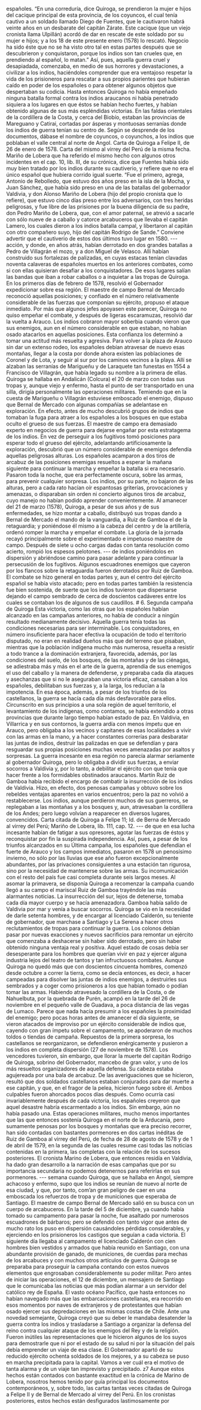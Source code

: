 españoles. “En una correduría, dice Quiroga, se prendieron la mujer e hijos del cacique principal de esta provincia, de los coyuncos, el cual tenía cautivo a un soldado llamado Diego de Fuentes, que le cautivaron habrá veinte años en un desbarate del capitán Zárate. Este cacique (que un viejo cronista llama Ulpillán) acordó de dar en rescate de este soldado por su mujer e hijos; y a los 18 de este presente enero (1578) lo rescató. Negocio ha sido éste que no se ha visto otro tal en estas partes después que se descubrieron y conquistaron, porque los indios son tan crueles que, en prendiendo al español, lo matan.” Así, pues, aquella guerra cruel y desapiadada, comenzaba, en medio de sus horrores y devastaciones, a civilizar a los indios, haciéndoles comprender que era ventajoso respetar la vida de los prisioneros para rescatar a sus propios parientes que hubieran caído en poder de los españoles o para obtener algunos objetos que despertaban su codicia. Hasta entonces Quiroga no había empeñado ninguna batalla formal contra los indios araucanos ni había penetrado siquiera a los lugares en que éstos se habían hecho fuertes, y habían obtenido algunas de sus más espléndidas victorias. En las faldas orientales de la cordillera de la Costa, y cerca del Biobío, estaban las provincias de Mareguano y Catirai, cortadas por ásperas y montuosas serranías donde los indios de guerra tenían su centro de. Según se desprende de los documentos, dábase el nombre de coyuncos, o coyunchos, a los indios que poblaban el valle central al norte de Angol. Carta de Quiroga a Felipe II, de 26 de enero de 1578. Carta del mismo al virrey del Perú de la misma fecha. Mariño de Lobera que ha referido el mismo hecho con algunos otros incidentes en el cap. 10, lib. III, de su crónica, dice que Fuentes había sido muy bien tratado por los indios durante su cautiverio, y refiere que no era el único español que hubiera corrido igual suerte. “Fue el primero, agrega, Antonio de Rebolledo, que estuvo dos años preso en la isla de la Mocha, y Juan Sánchez, que había sido preso en una de las batallas del gobernador Valdivia, y don Alonso Mariño de Lobera (hijo del propio cronista que lo refiere), que estuvo cinco días preso entre los adversarios, con tres heridas peligrosas, y fue libre de las prisiones por la buena diligencia de su padre, don Pedro Mariño de Lobera, que, con el amor paternal, se atrevió a sacarle con sólo nueve de a caballo y catorce arcabuceros que llevaba el capitán Lamero, los cuales dieron a los indios batalla campal, y libertaron al capitán con otro compañero suyo, hijo del capitán Rodrigo de Sande.” Conviene advertir que el cautiverio de estos dos últimos tuvo lugar en 1580. --- acción, y donde, en años atrás, habían derrotado en dos grandes batallas a Pedro de Villagrán el mozo, y a don Miguel de Velasco. Allí habían construido sus fortalezas de palizadas, en cuyas estacas tenían clavadas noventa calaveras de españoles muertos en los anteriores combates, como si con ellas quisieran desafiar a los conquistadores. De esos lugares salían las bandas que iban a robar caballos o a inquietar a las tropas de Quiroga. En los primeros días de febrero de 1578, resolvió el Gobernador expedicionar sobre esa región. El maestre de campo Bernal de Mercado reconoció aquellas posiciones; y confiado en el número relativamente considerable de las fuerzas que componían su ejército, propuso el ataque inmediato. Por más que algunos jefes apoyasen este parecer, Quiroga no quiso empeñar el combate, y después de ligeras escaramuzas, resolvió dar la vuelta a Arauco. Los indios cobraron mayor soberbia cuando vieron que sus enemigos, aun en el número considerable en que estaban, no habían osado atacarlos en aquellas posiciones. Esta confianza los determinó a tomar una actitud más resuelta y agresiva. Para volver a la plaza de Arauco sin dar un extenso rodeo, los españoles debían atravesar de nuevo esas montañas, llegar a la costa por donde ahora existen las poblaciones de Coronel y de Lota, y seguir al sur por los caminos vecinos a la playa. Allí se alzaban las serranías de Marigueñu y de Laraquete tan funestas en 1554 a Francisco de Villagrán, que había legado su nombre a la primera de ellas. Quiroga se hallaba en Andalicán (Colcura) el 20 de marzo con todas sus tropas y, aunque viejo y enfermo, hasta el punto de ser transportado en una silla, dirigía personalmente las operaciones militares. Temiendo que en la cuesta de Marigueñu o Villagrán estuviese emboscado el enemigo, dispuso que Bernal de Mercado con algunas compañías se adelantase en exploración. En efecto, antes de mucho descubrió grupos de indios que tomaban la fuga para atraer a los españoles a los bosques en que estaba oculto el grueso de sus fuerzas. El maestre de campo era demasiado experto en negocios de guerra para dejarse engañar por esta estratagema de los indios. En vez de perseguir a los fugitivos tomó posiciones para esperar todo el grueso del ejército, adelantando artificiosamente la exploración, descubrió que un número considerable de enemigos defendía aquellas peligrosas alturas. Los españoles acamparon a dos tiros de arcabuz de las posiciones enemigas resueltos a esperar la mañana siguiente para continuar la marcha y empeñar la batalla si era necesario. Pasaron toda la noche, que era perfectamente oscura, sobre las armas, para prevenir cualquier sorpresa. Los indios, por su parte, no bajaron de las alturas, pero a cada rato hacían oír espantosas griterías, provocaciones y amenazas, o disparaban sin orden ni concierto algunos tiros de arcabuz, cuyo manejo no habían podido aprender convenientemente. Al amanecer del 21 de marzo (1578), Quiroga, a pesar de sus años y de sus enfermedades, se hizo montar a caballo, distribuyó sus tropas dando a Bernal de Mercado el mando de la vanguardia, a Ruiz de Gamboa el de la retaguardia; y poniéndose él mismo a la cabeza del centro y de la artillería, ordenó romper la marcha y empeñar el combate. La gloria de la jornada recayó principalmente sobre el experimentado e impetuoso maestre de campo. Después de siete u ocho cargas dadas con tanta resolución como acierto, rompió los espesos pelotones. --- de indios poniéndolos en dispersión y abriéndose camino para pasar adelante y para continuar la persecusión de los fugitivos. Algunos escuadrones enemigos que cayeron por los flancos sobre la retaguardia fueron derrotados por Ruiz de Gamboa. El combate se hizo general en todas partes y, aun el centro del ejército español se había visto atacado; pero en todas partes también la resistencia fue bien sostenida, de suerte que los indios tuvieron que dispersarse dejando el campo sembrado de cerca de doscientos cadáveres entre los cuales se contaban los de algunos de sus caudillos. # 6. Segunda campaña de Quiroga Esta victoria, como las otras que los españoles habían alcanzado en las campañas anteriores, no había de conducir a ningún resultado medianamente decisivo. Aquella guerra tenía todas las condiciones necesarias para ser interminable. Los conquistadores, en número insuficiente para hacer efectiva la ocupación de todo el territorio disputado, no eran en realidad dueños más que del terreno que pisaban, mientras que la población indígena mucho más numerosa, resuelta a resistir a todo trance a la dominación extranjera, favorecida, además, por las condiciones del suelo, de los bosques, de las montañas y de las ciénagas, se adiestraba más y más en el arte de la guerra, aprendía de sus enemigos el uso del caballo y la manera de defenderse, y preparaba cada día ataques y asechanzas que si no le aseguraban una victoria eficaz, cansaban a los españoles, debilitaban sus fuerzas y, a la larga, los reducían a la impotencia. En esa época, además, a pesar de los triunfos de los castellanos, la guerra se hacía cada día más desfavorable para ellos. Circunscrito en sus principios a una sola región de aquel territorio, el levantamiento de los indígenas, como contamos, se había extendido a otras provincias que durante largo tiempo habían estado de paz. En Valdivia, en Villarrica y en sus contornos, la guerra ardía con menos ímpetu que en Arauco, pero obligaba a los vecinos y capitanes de esas localidades a vivir con las armas en la mano, y a hacer constantes correrías para desbaratar las juntas de indios, destruir las palizadas en que se defendían y para resguardar sus propias posiciones muchas veces amenazadas por asaltos y sorpresas. La guerra incesante en esa región no parecía alarmar seriamente al gobernador Quiroga, pero lo obligaba a dividir sus fuerzas, a enviar socorros a Valdivia y, por lo tanto, a debilitar el ejército con que tenía que hacer frente a los formidables obstinados araucanos. Martín Ruiz de Gamboa había recibido el encargo de combatir la insurrección de los indios de Valdivia. Hizo, en efecto, dos penosas campañas y obtuvo sobre los rebeldes ventajas aparentes en varios encuentros; pero la paz no volvió a restablecerse. Los indios, aunque perdieron muchos de sus guerreros, se replegaban a las montañas y a los bosques y, aun, atravesaban la cordillera de los Andes; pero luego volvían a reaparecer en diversos lugares, convencidos. Carta citada de Quiroga a Felipe 11; Id. de Berna de Mercado al virrey del Perú; Mariño de Lobera, lib. 111, cap. 12. --- de que en esa lucha incesante habían de fatigar a sus opresores, agotar las fuerzas de éstos y reconquistar por fin la suspirada independencia. Así, pues, a pesar de los triunfos alcanzados en su Última campaña, los españoles que defendían el fuerte de Arauco y los campos inmediatos, pasaron en 1578 un penosísimo invierno, no sólo por las lluvias que ese año fueron excepcionalmente abundantes, por las privaciones consiguientes a una estación tan rigurosa, sino por la necesidad de mantenerse sobre las armas. Su incomunicación con el resto del país fue casi completa durante seis largos meses. Al asomar la primavera, se disponía Quiroga a recomenzar la campaña cuando llegó a su campo el mariscal Ruiz de Gamboa trayéndole las más alarmantes noticias. La insurrección del sur, lejos de detenerse, tomaba cada día mayor cuerpo y se hacía amenazadora. Gamboa había salido de Valdivia por mar y venía a buscar socorros. Quiroga se vio en la necesidad de darle setenta hombres, y de encargar al licenciado Calderón, su teniente de gobernador, que marchase a Santiago y La Serena a hacer otros reclutamientos de tropas para continuar la guerra. Los colonos debían pasar por nuevas exacciones y nuevos sacrificios para remontar un ejército que comenzaba a deshacerse sin haber sido derrotado, pero sin haber obtenido ninguna ventaja real y positiva. Aquel estado de cosas debía ser desesperante para los hombres que querían vivir en paz y ejercer alguna industria lejos del teatro de tantos y tan infructuosos combates. Aunque Quiroga no quedó más que con doscientos cincuenta hombres, comenzó desde octubre a correr la tierra, como se decía entonces, es decir, a hacer campeadas para disolver las juntas de indios enemigos, a destruirles sus sembrados y a coger como prisioneros a los que habían tomado o podían tomar las armas. Habiendo atravesado la cordillera de la Costa, o de Nahuelbuta, por la quebrada de Purén, acampó en la tarde del 26 de noviembre en el pequeño valle de Guadava, a poca distancia de las vegas de Lumaco. Parece que nada hacía presumir a los españoles la proximidad del enemigo; pero pocas horas antes de amanecer el día siguiente, se vieron atacados de improviso por un ejército considerable de indios que, cayendo con gran ímpetu sobre el campamento, se apoderaron de muchos toldos o tiendas de campaña. Repuestos de la primera sorpresa, los castellanos se reorganizaron, se defendieron enérgicamente y pusieron a los indios en completa dispersión (27 de noviembre de 1578). Los vencedores tuvieron, sin embargo, que llorar la muerte del capitán Rodrigo de Quiroga, sobrino del Gobernador, mancebo de gran valor, y uno de los más resueltos organizadores de aquella defensa. Su cabeza estaba agujereada por una bala de arcabuz. De las averiguaciones que se hicieron, resultó que dos soldados castellanos estaban conjurados para dar muerte a ese capitán, y que, en el fragor de la pelea, hicieron fuego sobre él. Ambos culpables fueron ahorcados pocos días después. Como ocurría casi invariablemente después de cada victoria, los españoles creyeron que aquel desastre habría escarmentado a los indios. Sin embargo, aún no había pasado una. Estas operaciones militares, mucho menos importantes que las que entonces sostenía Quiroga en el norte de la Arducanía, pero sumamente penosas por los bosques y montañas que era preciso recorrer, han sido contadas con bastantes pormenores en dos cartas inéditas de Ruiz de Gamboa al virrey del Perú, de fecha de 28 de agosto de 1578 y de 1 de abril de 1579, en la segunda de las cuales resume casi todas las noticias contenidas en la primera, las completas con la relación de los sucesos posteriores. El cronista Marino de Lobera, que entonces residía en Valdivia, ha dado gran desarrollo a la narración de esas campañas que por su importancia secundaria no podemos detenernos para referirlas en sus pormenores. --- semana cuando Quiroga, que se hallaba en Angol, siempre achacoso y enfermo, supo que los indios se reunían de nuevo al norte de esa ciudad, y que, por tanto, com’an gran peligro de caer en una emboscada los refuerzos de tropa y de municiones que esperaba de Santiago. El maestre de campo Bernal de Mercado salió en su busca con un cuerpo de arcabuceros. En la tarde del 5 de diciembre, ya cuando había tomado su campamento para pasar la noche, fue asaltado por numerosos escuadrones de bárbaros; pero se defendió con tanto vigor que antes de mucho rato los puso en dispersión causándoles pérdidas considerables, y ejerciendo en los prisioneros los castigos que seguían a cada victoria. El siguiente día llegaba al campamento el licenciado Calderón con cien hombres bien vestidos y armados que había reunido en Santiago, con una abundante provisión de ganado, de municiones, de cuerdas para mechas de los arcabuces y con muchos otros artículos de guerra. Quiroga se preparaba para proseguir la campaña contando con estos nuevos elementos que engrosaban considerablemente su poder militar. Pero antes de iniciar las operaciones, el 12 de diciembre, un mensajero de Santiago que le comunicaba las noticias que más podían alarmar a un servidor del católico rey de España. El vasto océano Pacífico, que hasta entonces no habían navegado más que las embarcaciones castellanas, era recorrido en esos momentos por naves de extranjeros y de protestantes que habían osado ejercer sus depredaciones en las mismas costas de Chile. Ante una novedad semejante, Quiroga creyó que su deber le mandaba desatender la guerra contra los indios y trasladarse a Santiago a organizar la defensa del reino contra cualquier ataque de los enemigos del Rey y de la religión. Fueron inútiles las representaciones que le hicieron algunos de los suyos para demostrarle que ni por el estado de su salud ni por la situación del país debía emprender un viaje de esa clase. El Gobernador apartó de su reducido ejército ochenta soldados de los mejores, y a su cabeza se puso en marcha precipitada para la capital. Vamos a ver cuál era el motivo de tanta alarma y de un viaje tan imprevisto y precipitado. z7 Aunque estos hechos están contados con bastante exactitud en la crónica de Marino de Lobera, nosotros hemos tenido por guía principal los documentos contemporáneos, y, sobre todo, las cartas tantas veces citadas de Quiroga a Felipe II y de Bernal de Mercado al virrey del Perú. En los cronistas posteriores, estos hechos están desfigurados lastimosamente por